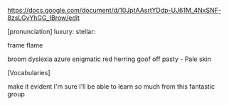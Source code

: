 
https://docs.google.com/document/d/10JptAAsrtYDdp-UJ61M_4NxSNF-8zsLGvYhGG_IBrow/edit

[pronunciation]
luxury: 
stellar:

frame
flame

broom
dyslexia
azure
enigmatic
red herring
goof off
pasty - Pale skin



[Vocabularies]

make it evident
I'm sure I'll be able to learn so much from this fantastic group
